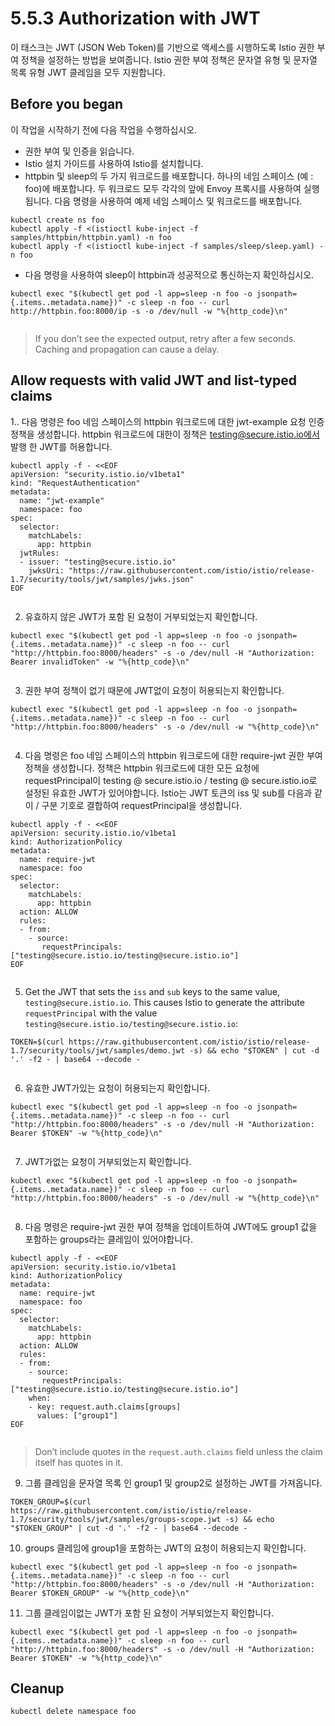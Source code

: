 # 5.5.3 Authorization with JWT

이 태스크는 JWT \(JSON Web Token\)를 기반으로 액세스를 시행하도록 Istio 권한 부여 정책을 설정하는 방법을 보여줍니다. Istio 권한 부여 정책은 문자열 유형 및 문자열 목록 유형 JWT 클레임을 모두 지원합니다.

## Before you began

이 작업을 시작하기 전에 다음 작업을 수행하십시오.

* 권한 부여 및 인증을 읽습니다.
* Istio 설치 가이드를 사용하여 Istio를 설치합니다.
* httpbin 및 sleep의 두 가지 워크로드를 배포합니다. 하나의 네임 스페이스 \(예 : foo\)에 배포합니다. 두 워크로드 모두 각각의 앞에 Envoy 프록시를 사용하여 실행됩니다. 다음 명령을 사용하여 예제 네임 스페이스 및 워크로드를 배포합니다.

```text
kubectl create ns foo
kubectl apply -f <(istioctl kube-inject -f samples/httpbin/httpbin.yaml) -n foo
kubectl apply -f <(istioctl kube-inject -f samples/sleep/sleep.yaml) -n foo

```

* 다음 명령을 사용하여 sleep이 httpbin과 성공적으로 통신하는지 확인하십시오.

```text
kubectl exec "$(kubectl get pod -l app=sleep -n foo -o jsonpath={.items..metadata.name})" -c sleep -n foo -- curl http://httpbin.foo:8000/ip -s -o /dev/null -w "%{http_code}\n"


```

> If you don’t see the expected output, retry after a few seconds. Caching and propagation can cause a delay.



## Allow requests with valid JWT and list-typed claims

1.. 다음 명령은 foo 네임 스페이스의 httpbin 워크로드에 대한 jwt-example 요청 인증 정책을 생성합니다. httpbin 워크로드에 대한이 정책은 testing@secure.istio.io에서 발행 한 JWT를 허용합니다.

```text
kubectl apply -f - <<EOF
apiVersion: "security.istio.io/v1beta1"
kind: "RequestAuthentication"
metadata:
  name: "jwt-example"
  namespace: foo
spec:
  selector:
    matchLabels:
      app: httpbin
  jwtRules:
  - issuer: "testing@secure.istio.io"
    jwksUri: "https://raw.githubusercontent.com/istio/istio/release-1.7/security/tools/jwt/samples/jwks.json"
EOF


```

2. 유효하지 않은 JWT가 포함 된 요청이 거부되었는지 확인합니다.

```text
kubectl exec "$(kubectl get pod -l app=sleep -n foo -o jsonpath={.items..metadata.name})" -c sleep -n foo -- curl "http://httpbin.foo:8000/headers" -s -o /dev/null -H "Authorization: Bearer invalidToken" -w "%{http_code}\n"


```

3. 권한 부여 정책이 없기 때문에 JWT없이 요청이 허용되는지 확인합니다.

```text
kubectl exec "$(kubectl get pod -l app=sleep -n foo -o jsonpath={.items..metadata.name})" -c sleep -n foo -- curl "http://httpbin.foo:8000/headers" -s -o /dev/null -w "%{http_code}\n"


```

4. 다음 명령은 foo 네임 스페이스의 httpbin 워크로드에 대한 require-jwt 권한 부여 정책을 생성합니다. 정책은 httpbin 워크로드에 대한 모든 요청에 requestPrincipal이 testing @ secure.istio.io / testing @ secure.istio.io로 설정된 유효한 JWT가 있어야합니다. Istio는 JWT 토큰의 iss 및 sub를 다음과 같이 / 구분 기호로 결합하여 requestPrincipal을 생성합니다.

```text
kubectl apply -f - <<EOF
apiVersion: security.istio.io/v1beta1
kind: AuthorizationPolicy
metadata:
  name: require-jwt
  namespace: foo
spec:
  selector:
    matchLabels:
      app: httpbin
  action: ALLOW
  rules:
  - from:
    - source:
       requestPrincipals: ["testing@secure.istio.io/testing@secure.istio.io"]
EOF


```

5. Get the JWT that sets the `iss` and `sub` keys to the same value, `testing@secure.istio.io`. This causes Istio to generate the attribute `requestPrincipal` with the value `testing@secure.istio.io/testing@secure.istio.io`:

```text
TOKEN=$(curl https://raw.githubusercontent.com/istio/istio/release-1.7/security/tools/jwt/samples/demo.jwt -s) && echo "$TOKEN" | cut -d '.' -f2 - | base64 --decode -


```

6. 유효한 JWT가있는 요청이 허용되는지 확인합니다.

```text
kubectl exec "$(kubectl get pod -l app=sleep -n foo -o jsonpath={.items..metadata.name})" -c sleep -n foo -- curl "http://httpbin.foo:8000/headers" -s -o /dev/null -H "Authorization: Bearer $TOKEN" -w "%{http_code}\n"


```

7. JWT가없는 요청이 거부되었는지 확인합니다.

```text
kubectl exec "$(kubectl get pod -l app=sleep -n foo -o jsonpath={.items..metadata.name})" -c sleep -n foo -- curl "http://httpbin.foo:8000/headers" -s -o /dev/null -w "%{http_code}\n"


```

8. 다음 명령은 require-jwt 권한 부여 정책을 업데이트하여 JWT에도 group1 값을 포함하는 groups라는 클레임이 있어야합니다.

```text
kubectl apply -f - <<EOF
apiVersion: security.istio.io/v1beta1
kind: AuthorizationPolicy
metadata:
  name: require-jwt
  namespace: foo
spec:
  selector:
    matchLabels:
      app: httpbin
  action: ALLOW
  rules:
  - from:
    - source:
       requestPrincipals: ["testing@secure.istio.io/testing@secure.istio.io"]
    when:
    - key: request.auth.claims[groups]
      values: ["group1"]
EOF


```

> Don’t include quotes in the `request.auth.claims` field unless the claim itself has quotes in it.

9. 그룹 클레임을 문자열 목록 인 group1 및 group2로 설정하는 JWT를 가져옵니다.

```text
TOKEN_GROUP=$(curl https://raw.githubusercontent.com/istio/istio/release-1.7/security/tools/jwt/samples/groups-scope.jwt -s) && echo "$TOKEN_GROUP" | cut -d '.' -f2 - | base64 --decode -
```

10. groups 클레임에 group1을 포함하는 JWT의 요청이 허용되는지 확인합니다.

```text
kubectl exec "$(kubectl get pod -l app=sleep -n foo -o jsonpath={.items..metadata.name})" -c sleep -n foo -- curl "http://httpbin.foo:8000/headers" -s -o /dev/null -H "Authorization: Bearer $TOKEN_GROUP" -w "%{http_code}\n"
```

11. 그룹 클레임이없는 JWT가 포함 된 요청이 거부되었는지 확인합니다.

```text
kubectl exec "$(kubectl get pod -l app=sleep -n foo -o jsonpath={.items..metadata.name})" -c sleep -n foo -- curl "http://httpbin.foo:8000/headers" -s -o /dev/null -H "Authorization: Bearer $TOKEN" -w "%{http_code}\n"
```

## Cleanup

```text
kubectl delete namespace foo
```



